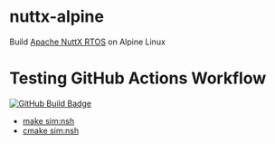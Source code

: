 # nuttx-alpine
Build [Apache NuttX RTOS](https://github.com/apache/nuttx) on Alpine Linux
# Testing GitHub Actions Workflow
[![GitHub Build Badge](https://github.com/apache/nuttx/workflows/Build/badge.svg)](https://github.com/simbit18/nuttx-alpine/actions/workflows/Alpine_Cmake_nsh.yml)
* [make sim:nsh](https://github.com/simbit18/nuttx-alpine/blob/main/.github/workflows/Alpine_Sim_nsh.yml)
* [cmake sim:nsh](https://github.com/simbit18/nuttx-alpine/blob/main/.github/workflows/Alpine_Cmake_nsh.yml)
